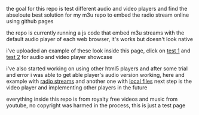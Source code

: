 the goal for this repo is test different audio and video players and find the abseloute best solution for my m3u repo to embed the radio stream online using github pages

the repo is currently running a js code that embed m3u streams with the default audio player of each web browser, it's works but doesn't look native

i've uploaded an example of these look inside this page, click on [test 1](https://junguler.github.io/test/1.html) and [test 2](https://junguler.github.io/test/2.html) for audio and video player showcase

i've also started working on using other html5 players and after some trial and error i was able to get able player's audio version working, here and example with [radio streams](https://junguler.github.io/test/demos/test.html) and another one with [local files](https://junguler.github.io/test/demos/test2.html) next step is the video player and implementing other players in the future

everything inside this repo is from royalty free videos and music from youtube, no copyright was harmed in the process, this is just a test page

